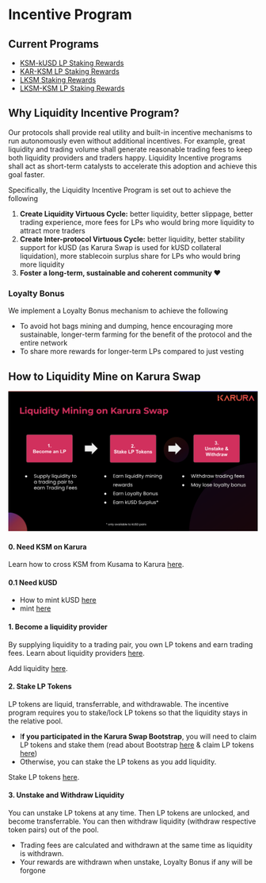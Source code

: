 # Incentive Program

## Current Programs

* [KSM-kUSD LP Staking Rewards](ksm-kusd-and-kar-ksm-pool-rewards.md#ksm-kusd-pool-rewards)
* [KAR-KSM LP Staking Rewards](ksm-kusd-and-kar-ksm-pool-rewards.md#ksm-kar-pool-rewards)
* [LKSM Staking Rewards](lksm-splash-rewards.md)
* [LKSM-KSM LP Staking Rewards](lksm-splash-rewards.md#lksm-ksm-pool-lp-staking-rewards)

## Why Liquidity Incentive Program?

Our protocols shall provide real utility and built-in incentive mechanisms to run autonomously even without additional incentives. For example, great liquidity and trading volume shall generate reasonable trading fees to keep both liquidity providers and traders happy. Liquidity Incentive programs shall act as short-term catalysts to accelerate this adoption and achieve this goal faster.

Specifically, the Liquidity Incentive Program is set out to achieve the following

1. **Create Liquidity Virtuous Cycle:** better liquidity, better slippage, better trading experience, more fees for LPs who would bring more liquidity to attract more traders
2. **Create Inter-protocol Virtuous Cycle:** better liquidity, better stability support for kUSD \(as Karura Swap is used for kUSD collateral liquidation\), more stablecoin surplus share for LPs who would bring more liquidity
3. **Foster a long-term, sustainable and coherent community ❤️**

### Loyalty Bonus

We implement a Loyalty Bonus mechanism to achieve the following

* To avoid hot bags mining and dumping, hence encouraging more sustainable, longer-term farming for the benefit of the protocol and the entire network
* To share more rewards for longer-term LPs compared to just vesting

## How to Liquidity Mine on Karura Swap

![](../../../.gitbook/assets/screen-shot-2021-08-05-at-9.11.47-pm.png)

#### 0. Need KSM on Karura

Learn how to cross KSM from Kusama to Karura [here](https://wiki.acala.network/karura/defi-hub/inter-kusama-transfer).

#### 0.1 Need kUSD

* How to mint kUSD [here](https://wiki.acala.network/karura/defi-hub/kusd-stablecoin/mint-kusd)
* mint [here](https://apps.karura.network/vault)

#### 1. Become a liquidity provider

By supplying liquidity to a trading pair, you own LP tokens and earn trading fees. Learn about liquidity providers [here](../../../learn/basics/dex/provide-liquidity.md).

Add liquidity [here](https://apps.karura.network/swap/liquidity).

#### 2. Stake LP Tokens

LP tokens are liquid, transferrable, and withdrawable. The incentive program requires you to stake/lock LP tokens so that the liquidity stays in the relative pool.

* I**f you participated in the Karura Swap Bootstrap**, you will need to claim LP tokens and stake them \(read about Bootstrap [here](../swap/bootstrap-a-pool.md) & claim LP tokens [here](../swap/bootstrap-a-pool.md#claim-lp-tokens)\)
* Otherwise, you can stake the LP tokens as you add liquidity.

Stake LP tokens [here](https://apps.karura.network/earn).

#### 3. Unstake and Withdraw Liquidity

You can unstake LP tokens at any time. Then LP tokens are unlocked, and become transferrable. You can then withdraw liquidity \(withdraw respective token pairs\) out of the pool.

* Trading fees are calculated and withdrawn at the same time as liquidity is withdrawn. 
* Your rewards are withdrawn when unstake, Loyalty Bonus if any will be forgone 


